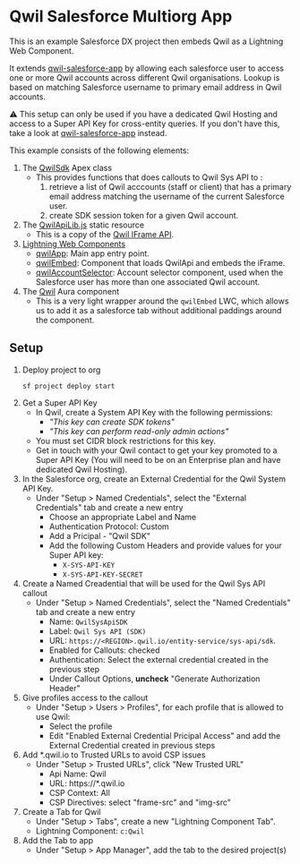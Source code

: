 # Qwil Salesforce Multiorg App

This is an example Salesforce DX project then embeds Qwil as a Lightning Web Component.

It extends [qwil-salesforce-app](https://github.com/qwilio/qwil-salesforce-app) by allowing each salesforce user to access one or more Qwil accounts across different Qwil organisations.
Lookup is based on matching Salesforce username to primary email address in Qwil accounts.

⚠️ This setup can only be used if you have a dedicated Qwil Hosting and access to a Super API Key for cross-entity queries. If you don't have this, take a look at [qwil-salesforce-app](https://github.com/qwilio/qwil-salesforce-app) instead.

This example consists of the following elements:

1. The [QwilSdk](force-app/main/default/classes/QwilSdk.cls) Apex class
   - This provides functions that does callouts to Qwil Sys API to :
     1. retrieve a list of Qwil acccounts (staff or client) that has a primary email address matching the username of the current Salesforce user.
     2. create SDK session token for a given Qwil account.
2. The [QwilApiLib.js](force-app/main/default/staticresources/QwilApiLib.js) static resource
   - This is a copy of the [Qwil IFrame API](https://github.com/qwilio/qwil-iframe-api).
3. [Lightning Web Components](force-app/main/default/lwc/)
   - [qwilApp](force-app/main/default/lwc/qwilApp): Main app entry point.
   - [qwilEmbed](force-app/main/default/lwc/qwilEmbed): Component that loads QwilApi and embeds the iFrame.
   - [qwilAccountSelector](force-app/main/default/lwc/qwilAccountSelector): Account selector component, used when the Salesforce user has more than one associated Qwil account.
4. The [Qwil](force-app/main/default/aura/Qwil/Qwil.cmp) Aura component
   - This is a very light wrapper around the `qwilEmbed` LWC, which allows us to add it as a salesforce tab without additional paddings around the component.

## Setup

1. Deploy project to org
   ```
   sf project deploy start
   ```
2. Get a Super API Key
   - In Qwil, create a System API Key with the following permissions:
     - _"This key can create SDK tokens"_
     - _"This key can perform read-only admin actions"_
   - You must set CIDR block restrictions for this key.
   - Get in touch with your Qwil contact to get your key promoted to a Super API Key (You will need to be on an Enterprise plan and have dedicated Qwil Hosting).
3. In the Salesforce org, create an External Credential for the Qwil System API Key.
   - Under "Setup > Named Credentials", select the "External Credentials" tab and create a new entry
     - Choose an appropriate Label and Name
     - Authentication Protocol: Custom
     - Add a Pricipal - "Qwil SDK"
     - Add the following Custom Headers and provide values for your Super API key:
       - `X-SYS-API-KEY`
       - `X-SYS-API-KEY-SECRET`
4. Create a Named Creadential that will be used for the Qwil Sys API callout
   - Under "Setup > Named Credentials", select the "Named Credentials" tab and create a new entry
     - Name: `QwilSysApiSDK`
     - Label: `Qwil Sys API (SDK)`
     - URL: `https://<REGION>.qwil.io/entity-service/sys-api/sdk`.
     - Enabled for Callouts: checked
     - Authentication: Select the external credential created in the previous step
     - Under Callout Options, **uncheck** "Generate Authorization Header"
5. Give profiles access to the callout
   - Under "Setup > Users > Profiles", for each profile that is allowed to use Qwil:
     - Select the profile
     - Edit "Enabled External Credential Pricipal Access" and add the External Credential created in previous steps
6. Add \*.qwil.io to Trusted URLs to avoid CSP issues
   - Under "Setup > Trusted URLs", click "New Trusted URL"
     - Api Name: Qwil
     - URL: https://\*.qwil.io
     - CSP Context: All
     - CSP Directives: select "frame-src" and "img-src"
7. Create a Tab for Qwil
   - Under "Setup > Tabs", create a new "Lightning Component Tab".
   - Lightning Component: `c:Qwil`
8. Add the Tab to app
   - Under "Setup > App Manager", add the tab to the desired project(s)
